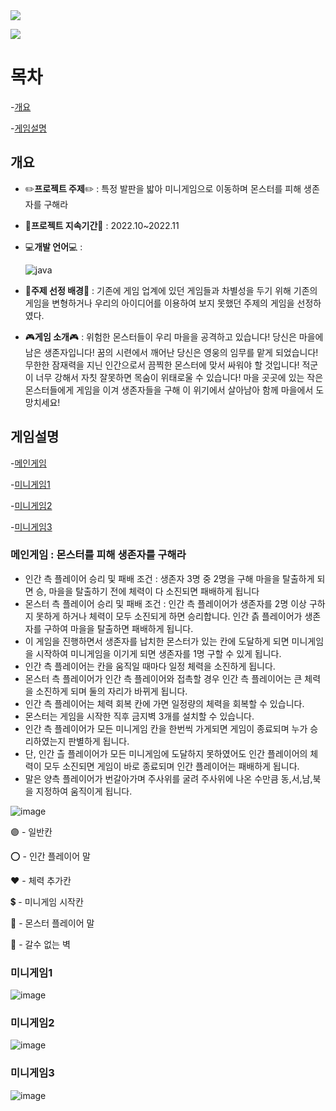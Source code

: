 <img src="https://capsule-render.vercel.app/api?type=waving&color=03429a&height=150&section=header&text=GAME_PROJECT&fontSize=50&fontColor=ffffff" />

<a href="https://youtu.be/9qptE6XTPzs"><img src="https://img.shields.io/badge/YouTube-FF0000?style=for-the-badge&logo=youtube&logoColor=white&link=https://youtu.be/9qptE6XTPzs"></a>



# **목차**
-[개요](#개요)
  
-[게임설명](#게임설명)

## **개요**
- ✏️**프로젝트 주제**✏️ : 특정 발판을 밟아 미니게임으로 이동하며 몬스터를 피해 생존자를 구해라
- 📆**프로젝트 지속기간**📆 : 2022.10~2022.11
- 💻**개발 언어**💻 :
  
  ![java](https://img.shields.io/badge/Java-ED8B00?style=for-the-badge&logo=openjdk&logoColor=white)
- 📝**주제 선정 배경**📝 : 기존에 게임 업계에 있던 게임들과 차별성을 두기 위해 기존의 게임을 변형하거나 우리의 아이디어를 이용하여 보지 못했던 주제의 게임을 선정하였다.
- 🎮**게임 소개**🎮 : 위험한 몬스터들이 우리 마을을 공격하고 있습니다! 당신은 마을에 남은 생존자입니다! 꿈의 시련에서 깨어난 당신은 영웅의 임무를 맡게 되었습니다! 무한한 잠재력을 지닌 인간으로서 끔찍한 몬스터에 맞서 싸워야 할 것입니다! 적군이 너무 강해서 자칫 잘못하면 목숨이 위태로울 수 있습니다! 마을 곳곳에 있는 작은 몬스터들에게 게임을 이겨 생존자들을 구해 이 위기에서 살아남아 함께 마을에서 도망치세요!
  
## **게임설명**

-[메인게임](#메인게임)

-[미니게임1](#미니게임1)

-[미니게임2](#미니게임2)

-[미니게임3](#미니게임3)




### **메인게임** : 몬스터를 피해 생존자를 구해라
- 인간 측 플레이어 승리 및 패배 조건 : 생존자 3명 중 2명을 구해 마을을 탈출하게 되면 승, 마을을 탈출하기 전에 체력이 다 소진되면 패배하게 됩니다
- 몬스터 측 플레이어 승리 및 패배 조건 : 인간 측 플레이어가 생존자를 2명 이상 구하지 못하게 하거나 체력이 모두 소진되게 하면 승리합니다. 인간 츩 플레이어가 생존자를 구하여 마을을 탈출하면 패배하게 됩니다.
- 이 게임을 진행하면서 생존자를 납치한 몬스터가 있는 칸에 도달하게 되면 미니게임을 시작하여 미니게임을 이기게 되면 생존자를 1명 구할 수 있게 됩니다.
- 인간 측 플레이어는 칸을 움직일 때마다 일정 체력을 소진하게 됩니다.
- 몬스터 측 플레이어가 인간 측 플레이어와 접촉할 경우 인간 측 플레이어는 큰 체력을 소진하게 되며 둘의 자리가 바뀌게 됩니다.
- 인간 측 플레이어는 체력 회복 칸에 가면 일정량의 체력을 회복할 수 있습니다.
- 몬스터는 게임을 시작한 직후 금지벽 3개를 설치할 수 있습니다.
- 인간 측 플레이어가 모든 미니게임 칸을 한번씩 가게되면 게임이 종료되며 누가 승리하였는지 판별하게 됩니다.
- 단, 인간 츨 플레이어가 모든 미니게임에 도달하지 못하였어도 인간 플레이어의 체력이 모두 소진되면 게임이 바로 종료되며 인간 플레이어는 패배하게 됩니다.
- 말은 양측 플레이어가 번갈아가며 주사위를 굴려 주사위에 나온 수만큼 동,서,남,북을 지정하여 움직이게 됩니다.
  
![image](https://github.com/SeoooooNyeong/Game_Project_Java/assets/113419106/3d005da5-5ff0-43c3-918d-8eabddcf1dda)

🟣 - 일반칸

⭕ - 인간 플레이어 말

❤ - 체력 추가칸

💲 - 미니게임 시작칸

👹 - 몬스터 플레이어 말

🚫 - 갈수 없는 벽


### **미니게임1** 
![image](https://github.com/SeoooooNyeong/Game_Project_Java/assets/113419106/d759f348-5943-48a8-81c6-f33f274f729a)


### **미니게임2**
![image](https://github.com/SeoooooNyeong/Game_Project_Java/assets/113419106/65158792-e89d-41ea-969b-f125b04bed3a)

### **미니게임3**
![image](https://github.com/SeoooooNyeong/Game_Project_Java/assets/113419106/79ad778b-e204-41df-894a-4716762c2d36)
